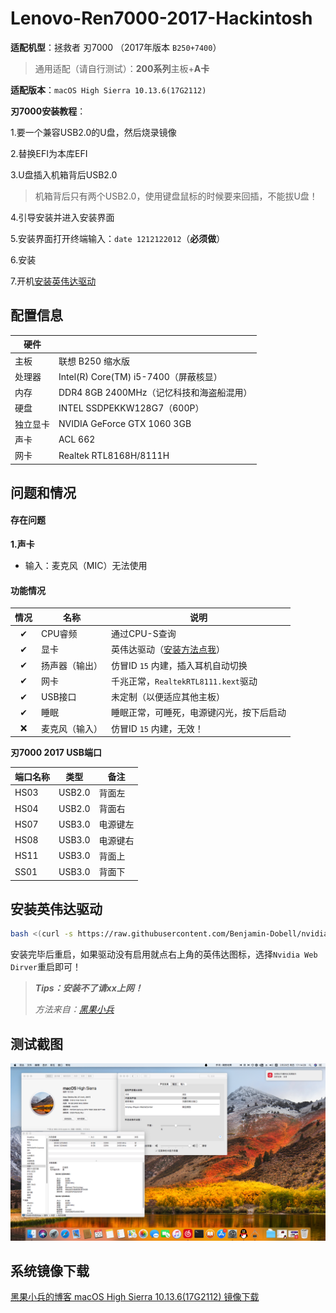 # Lenovo-Ren7000-2017-Hackintosh
**适配机型**：拯救者 刃7000 （2017年版本 `B250+7400`）

> 通用适配（请自行测试）：**200系列**主板+**A卡**

**适配版本**：`macOS High Sierra 10.13.6(17G2112)`

**刃7000安装教程**：

1.要一个兼容USB2.0的U盘，然后烧录镜像

2.替换EFI为本库EFI

3.U盘插入机箱背后USB2.0

>机箱背后只有两个USB2.0，使用键盘鼠标的时候要来回插，不能拔U盘！

4.引导安装并进入安装界面

5.安装界面打开终端输入：`date 1212122012`（**必须做**）

6.安装

7.开机[安装英伟达驱动](#安装英伟达驱动)

## 配置信息

| 硬件     |                                          |
| -------- | ---------------------------------------- |
| 主板     | 联想 B250 缩水版                         |
| 处理器   | Intel(R) Core(TM) i5-7400（屏蔽核显）    |
| 内存     | DDR4 8GB 2400MHz（记忆科技和海盗船混用） |
| 硬盘     | INTEL SSDPEKKW128G7（600P）              |
| 独立显卡 | NVIDIA GeForce GTX 1060 3GB              |
| 声卡     | ACL 662                                  |
| 网卡     | Realtek RTL8168H/8111H                   |

## 问题和情况

#### 存在问题

**1.声卡**

- 输入：麦克风（MIC）无法使用 

#### 功能情况
| 情况 | 名称    | 说明                       |
| :--: | ------- | -------------------------- |
|  ✔   | CPU睿频       | 通过CPU-S查询                                   |
| ✔ | 显卡 | 英伟达驱动（[安装方法点我](#安装英伟达驱动)） |
|  ✔   | 扬声器（输出） | 仿冒ID `15` 内建，插入耳机自动切换 |
| ✔ | 网卡 | 千兆正常，`RealtekRTL8111.kext`驱动 |
|  ✔   | USB接口 | 未定制（以便适应其他主板） |
| ✔ | 睡眠 | 睡眠正常，可睡死，电源键闪光，按下后启动 |
| ❌ | 麦克风（输入） | 仿冒ID `15` 内建，无效！ |

**刃7000 2017 USB端口**

| 端口名称 | 类型   | 备注     |
| -------- | ------ | -------- |
| HS03     | USB2.0 | 背面左   |
| HS04     | USB2.0 | 背面右   |
| HS07     | USB3.0 | 电源键左 |
| HS08     | USB3.0 | 电源键右 |
| HS11     | USB3.0 | 背面上   |
| SS01     | USB3.0 | 背面下   |

## 安装英伟达驱动

```bash
bash <(curl -s https://raw.githubusercontent.com/Benjamin-Dobell/nvidia-update/master/nvidia-update.sh)
```

安装完毕后重启，如果驱动没有启用就点右上角的英伟达图标，选择`Nvidia Web Dirver`重启即可！

> ***Tips：安装不了请xx上网！***
>
> *方法来自：[黑果小兵](https://blog.daliansky.net/macOS-High-Sierra-10.13.6-17G2112-Release-Special-with-Clover-4606-original-mirror.html)*

## 测试截图

![1](https://github.com/Tamshen/Lenovo-Ren7000-2017-Hackintosh/raw/master/_doc/pic.png)

## 系统镜像下载

[黑果小兵的博客 macOS High Sierra 10.13.6(17G2112) 镜像下载](https://blog.daliansky.net/macOS-High-Sierra-10.13.6-17G2112-Release-Special-with-Clover-4606-original-mirror.html#下载链接)

